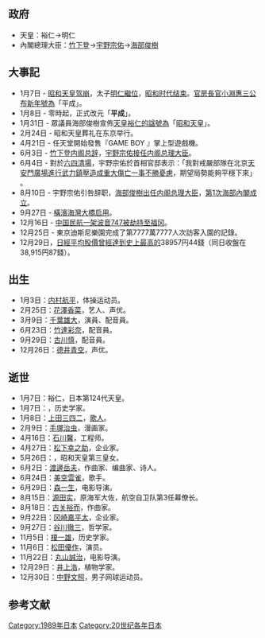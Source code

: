 ## 政府

  - 天皇：裕仁→明仁
  - 內閣總理大臣：[竹下登](../Page/竹下登.md "wikilink")→[宇野宗佑](../Page/宇野宗佑.md "wikilink")→[海部俊樹](../Page/海部俊樹.md "wikilink")

## 大事記

  - 1月7日 -
    [昭和天皇](../Page/昭和天皇.md "wikilink")[驾崩](../Page/昭和天皇之死.md "wikilink")，太子[明仁繼位](../Page/明仁.md "wikilink")，[昭和时代结束](../Page/昭和.md "wikilink")。[官房長官](https://zh.wikipedia.org/wiki/官房長官 "wikilink")[小淵惠三公布新年號為](../Page/小淵惠三.md "wikilink")「平成」。
  - 1月8日 - 零時起，正式改元「**平成**」。
  - 1月31日 -
    眾議員海部俊樹宣佈[天皇裕仁的](../Page/昭和天皇.md "wikilink")[諡號為](https://zh.wikipedia.org/wiki/諡號 "wikilink")「[昭和天皇](../Page/昭和天皇.md "wikilink")」。
  - 2月24日 - 昭和天皇葬礼在东京举行。
  - 4月21日 - 任天堂開始發售『GAME BOY 』掌上型遊戲機。
  - 6月3日 -
    [竹下登](../Page/竹下登.md "wikilink")[内阁总辞](../Page/竹下內閣_\(改造\).md "wikilink")，[宇野宗佑接任内阁总理大臣](../Page/宇野宗佑.md "wikilink")。
  - 6月4日 -
    對於[六四清場](https://zh.wikipedia.org/wiki/六四清場 "wikilink")，宇野宗佑於首相官邸表示：「我對戒嚴部隊在北京[天安門廣場進行武力鎮壓造成重大傷亡一事不勝憂慮](https://zh.wikipedia.org/wiki/天安門廣場 "wikilink")，期望局勢能夠平穩下來」
    。
  - 8月10日 -
    宇野宗佑引咎辞职，[海部俊樹出任内阁总理大臣](../Page/海部俊樹.md "wikilink")，[第1次海部內閣成立](../Page/第1次海部內閣.md "wikilink")。
  - 9月27日 - [橫濱海灣大橋启用](../Page/橫濱海灣大橋.md "wikilink")。
  - 12月16日 -
    [中国民航一架](https://zh.wikipedia.org/wiki/中国民航 "wikilink")[波音747被](../Page/波音747.md "wikilink")[劫持至福冈](../Page/中國民航981號班機劫機事件.md "wikilink")。
  - 12月25日 - 東京迪斯尼樂園完成了第7777萬7777人次訪客入園的記錄。
  - 12月29日，[日經平均股價曾經達到史上最高的](https://zh.wikipedia.org/wiki/日經平均股價 "wikilink")38957円44錢（同日收盤在38,915円87錢）。

## 出生

  - 1月3日：[内村航平](../Page/内村航平.md "wikilink")，体操运动员。
  - 2月25日：[花澤香菜](../Page/花澤香菜.md "wikilink")，艺人、声优。
  - 3月9日：[千葉雄大](../Page/千葉雄大.md "wikilink")，演員、配音員。
  - 6月23日：[竹達彩奈](../Page/竹達彩奈.md "wikilink")，配音員。
  - 9月29日：[古川慎](../Page/古川慎.md "wikilink")，配音員。
  - 12月26日：[德井青空](../Page/德井青空.md "wikilink")，声优。

## 逝世

  - 1月7日：裕仁，日本第124代天皇。
  - 1月7日：，历史学家。
  - 1月8日：[上田三四二](../Page/上田三四二.md "wikilink")，[歌人](https://zh.wikipedia.org/wiki/歌人 "wikilink")。
  - 2月9日：[手塚治虫](../Page/手塚治虫.md "wikilink")，漫画家。
  - 4月16日：[石川馨](../Page/石川馨.md "wikilink")，工程师。
  - 4月27日：[松下幸之助](../Page/松下幸之助.md "wikilink")，企业家。
  - 5月26日：，昭和天皇第三皇女。
  - 6月2日：[渡邊岳夫](../Page/渡邊岳夫.md "wikilink")，作曲家、编曲家、诗人。
  - 6月24日：[美空雲雀](../Page/美空雲雀.md "wikilink")，歌手。
  - 6月29日：[森一生](https://zh.wikipedia.org/wiki/森一生 "wikilink")，电影导演。
  - 8月15日：[源田实](../Page/源田实.md "wikilink")，原海军大佐，航空自卫队第3任幕僚长。
  - 8月18日：[古关裕而](https://zh.wikipedia.org/wiki/古关裕而 "wikilink")，作曲家。
  - 9月22日：[冈崎嘉平太](../Page/冈崎嘉平太.md "wikilink")，企业家。
  - 9月27日：[谷川徹三](../Page/谷川徹三.md "wikilink")，哲学家。
  - 11月5日：[榎一雄](https://zh.wikipedia.org/wiki/榎一雄 "wikilink")，历史学家。
  - 11月6日：[松田優作](../Page/松田優作.md "wikilink")，演员。
  - 11月22日：[丸山誠治](https://zh.wikipedia.org/wiki/丸山誠治 "wikilink")，电影导演。
  - 12月29日：[井上浩](https://zh.wikipedia.org/wiki/井上浩 "wikilink")，植物学家。
  - 12月30日：[中野文照](https://zh.wikipedia.org/wiki/中野文照 "wikilink")，男子网球运动员。

## 参考文献

<div class="references-small">

<references />

</div>

[Category:1989年日本](https://zh.wikipedia.org/wiki/Category:1989年日本 "wikilink")
[Category:20世纪各年日本](https://zh.wikipedia.org/wiki/Category:20世纪各年日本 "wikilink")